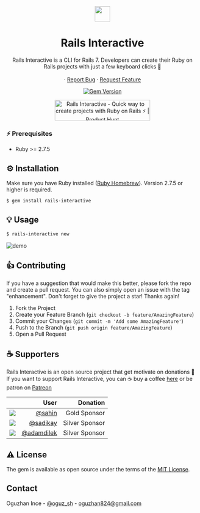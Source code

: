 <div align="center">
  <img src="https://cdn.jsdelivr.net/gh/devicons/devicon/icons/ruby/ruby-original.svg" width=40 height=40/>
  <h1>Rails Interactive</h1>  
  
</div>
  
<p align="center">
    Rails Interactive is a CLI for Rails 7. Developers can create their Ruby on Rails projects with just a few keyboard clicks 🎉
    <br />
    <br />
    ·
    <a href="https://github.com/oguzsh/rails-interactive/issues">Report Bug</a>
    ·
    <a href="https://github.com/oguzsh/rails-interactive/issues">Request Feature</a>
  </p>
</div>

<div align="center">
  
  [![Gem Version](https://badge.fury.io/rb/rails-interactive.svg)](https://badge.fury.io/rb/rails-interactive)
  
  <a href="https://www.producthunt.com/posts/rails-interactive?utm_source=badge-featured&utm_medium=badge&utm_souce=badge-rails&#0045;interactive" target="_blank"><img src="https://api.producthunt.com/widgets/embed-image/v1/featured.svg?post_id=353636&theme=light" alt="Rails&#0032;Interactive - &#0032;Quick&#0032;way&#0032;to&#0032;create&#0032;projects&#0032;with&#0032;Ruby&#0032;on&#0032;Rails&#0032;⚡️&#0032; | Product Hunt" style="width: 250px; height: 54px;" width="250" height="54" /></a>
</div>


### ⚡️ Prerequisites

- Ruby >= 2.7.5

## ⚙️ Installation
Make sure you have Ruby installed ([Ruby Homebrew](https://formulae.brew.sh/formula/ruby)). Version 2.7.5 or higher is required.

```bash
$ gem install rails-interactive
```

## 💡 Usage

```bash
$ rails-interactive new
```
![demo](https://user-images.githubusercontent.com/15168877/178847614-56434964-c304-4e46-acb8-3279023e4ba6.gif)

## 👍 Contributing

If you have a suggestion that would make this better, please fork the repo and create a pull request. You can also simply open an issue with the tag "enhancement".
Don't forget to give the project a star! Thanks again!

1. Fork the Project
2. Create your Feature Branch (`git checkout -b feature/AmazingFeature`)
3. Commit your Changes (`git commit -m 'Add some AmazingFeature'`)
4. Push to the Branch (`git push origin feature/AmazingFeature`)
5. Open a Pull Request

## ☕ Supporters
Rails Interactive is an open source project that get motivate on donations 🥳 If you want to support Rails Interactive, you can ☕ buy a coffee [here](https://www.buymeacoffee.com/oguzhanince) or be patron on [Patreon](https://patreon.com/oguzsh)

|                         	|  User 	| Donation 	|
|-------------------------	|------:	|---------:	|
| <img src="https://github.com/sahin.png?size=20">              	| [@sahin](https://github.com/sahin) 	|    Gold Sponsor 	|
|<img src="https://github.com/sadikay.png?size=20">	| [@sadikay](https://github.com/sadikay) 	|  Silver Sponsor |
| <img src="https://github.com/adamdilek.png?size=20">         	| [@adamdilek](https://github.com/adamdilek) 	|    Silver Sponsor 	|

## ⚠️ License

The gem is available as open source under the terms of the [MIT License](https://opensource.org/licenses/MIT).

## Contact

Oguzhan Ince - [@oguz_sh](https://twitter.com/oguz_sh) - oguzhan824@gmail.com
